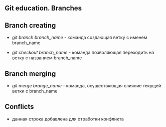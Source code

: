 ## Git education. Branches


## Branch creating
* *git branch branch_name*  - команда создающая ветку с именем branch_name

* *git checkout branch_name* - команда позволяющая переходить на ветку с названием branch_name

## Branch merging

* *git merge brange_name* - команда, осуществяющая слияние текущей ветки с branch_name

## Conflicts

* данная строка добавлена для отработки конфликта
